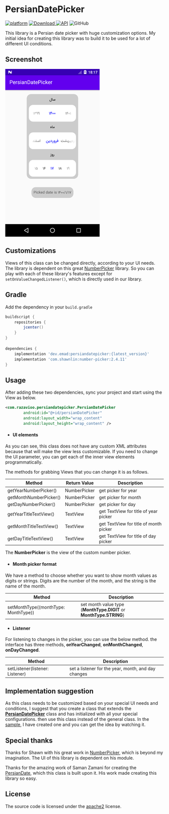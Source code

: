 # PersianDatePicker

[![platform](https://img.shields.io/badge/platform-Android-green.svg)](https://www.android.com)
[ ![Download](https://api.bintray.com/packages/emadrazavi/PersianDatePicker/dev.emad.persiandatepicker/images/download.svg?version=1.0.8) ](https://bintray.com/emadrazavi/PersianDatePicker/dev.emad.persiandatepicker/1.0.8/link)
[![API](https://img.shields.io/badge/API-17%2B-blue.svg?color=important)](https://android-arsenal.com/api?level=17) 
![GitHub](https://img.shields.io/github/license/razavioo/PersianDatePicker?color=red)

This library is a Persian date picker with huge customization options.
My initial idea for creating this library was to build it to be used for a lot of different UI conditions.

## Screenshot
<img src="https://github.com/razavioo/PersianDatePicker/blob/master/screenshot/screenshot.png" width=300>

## Customizations

Views of this class can be changed directly, according to your UI needs. The library is dependent on this great [NumberPicker](https://github.com/ShawnLin013/NumberPicker) library.
So you can play with each of these library's features except for `setOnValueChangedListener()`, which is directly used in our library.

## Gradle

Add the dependency in your `build.gradle`

```gradle
buildscript {
    repositories {
        jcenter()
    }
}

dependencies {
    implementation 'dev.emad:persiandatepicker:{latest_version}'
    implementation 'com.shawnlin:number-picker:2.4.11'
}
```

## Usage
After adding these two dependencies, sync your project and start using the View as below.

```Xml
<com.razavioo.persiandatepicker.PersianDatePicker
        android:id="@+id/persianDatePicker"
        android:layout_width="wrap_content"
        android:layout_height="wrap_content" />
```
* #### UI elements
As you can see, this class does not have any custom XML attributes because that will make the view less customizable.
If you need to change the UI parameter, you can get each of the inner view elements programmatically.

The methods for grabbing Views that you can change it is as follows.

| Method                  | Return Value | Description
| ----------------------- | ------------ | --------------------------------------|
| getYearNumberPicker()   | NumberPicker | get picker for year
| getMonthNumberPicker()  | NumberPicker | get picker for month
| getDayNumberPicker()    | NumberPicker | get picker for day
| getYearTitleTextView()  | TextView     | get TextView for title of year picker
| getMonthTitleTextView() | TextView     | get TextView for title of month picker
| getDayTitleTextView()   | TextView     | get TextView for title of day picker

The **NumberPicker** is the view of the custom number picker.
 
* #### Month picker format
We have a method to choose whether you want to show month values as digits or strings.
Digits are the number of the month, and the string is the name of the month.
 
| Method                               | Description
| ------------------------------------- | --------|
| setMonthType((monthType: MonthType))  | set month value type (**MonthType.DIGIT** or **MonthType.STRING**)

* #### Listener
For listening to changes in the picker, you can use the below method.
the interface has three methods, **onYearChanged**, **onMonthChanged**, **onDayChanged**.

| Method                               | Description
| ------------------------------------- | --------|
| setListener(listener: Listener)  | set a listener for the year, month, and day changes

## Implementation suggestion
As this class needs to be customized based on your special UI needs and conditions, 
I suggest that you create a class that extends the [**PersianDatePicker**](https://github.com/razavioo/PersianDatePicker/blob/master/PersianDatePicker/src/main/java/com/razavioo/persiandatepicker/PersianDatePicker.kt) class and has initialized with all your special configurations. then use this class instead of the general class.
In the [sample](https://github.com/razavioo/PersianDatePicker/blob/master/app/src/main/java/com/razavioo/sample/MyPersianDatePicker.kt), I have created one and you can get the idea by watching it.

## Special thanks

Thanks for Shawn with his great work in [NumberPicker](https://github.com/ShawnLin013/NumberPicker), which is beyond my imagination.
The UI of this library is dependent on his module.

Thanks for the amazing work of Saman Zamani for creating the [PersianDate](https://github.com/samanzamani/PersianDate), which this class is built upon it.
His work made creating this library so easy.

## License
The source code is licensed under the [apache2](LICENSE) license.
